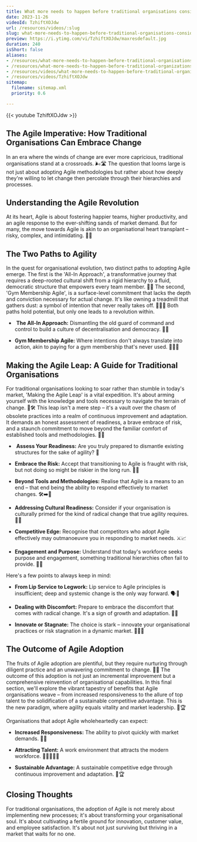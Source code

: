 ```yaml
---
title: What more needs to happen before traditional organisations consider Agile?
date: 2023-11-26
videoId: TzhiftXOJdw
url: /resources/videos/:slug
slug: what-more-needs-to-happen-before-traditional-organisations-consider-agile
preview: https://i.ytimg.com/vi/TzhiftXOJdw/maxresdefault.jpg
duration: 240
isShort: false
aliases:
- /resources/what-more-needs-to-happen-before-traditional-organisations-consider-agile
- /resources/what-more-needs-to-happen-before-traditional-organizations-consider-agile
- /resources/videos/what-more-needs-to-happen-before-traditional-organizations-consider-agile
- /resources/videos/TzhiftXOJdw
sitemap:
  filename: sitemap.xml
  priority: 0.6

---
```



{{< youtube TzhiftXOJdw >}}

## The Agile Imperative: How Traditional Organisations Can Embrace Change 

In an era where the winds of change are ever more capricious, traditional organisations stand at a crossroads. 🌬️🛣️ The question that looms large is not just about adopting Agile methodologies but rather about how deeply they're willing to let change then percolate through their hierarchies and processes. 

## Understanding the Agile Revolution 

At its heart, Agile is about fostering happier teams, higher productivity, and an agile response to the ever-shifting sands of market demand. But for many, the move towards Agile is akin to an organisational heart transplant – risky, complex, and intimidating. 🏥💔 

## The Two Paths to Agility 

In the quest for organisational evolution, two distinct paths to adopting Agile emerge. The first is the 'All-In Approach', a transformative journey that requires a deep-rooted cultural shift from a rigid hierarchy to a fluid, democratic structure that empowers every team member. 🔄👥 The second, 'Gym Membership Agile', is a surface-level commitment that lacks the depth and conviction necessary for actual change. It's like owning a treadmill that gathers dust: a symbol of intention that never really takes off. 🏋️‍♂️💸 Both paths hold potential, but only one leads to a revolution within. 

-  **The All-In Approach:** Dismantling the old guard of command and control to build a culture of decentralisation and democracy. 🔄👥 

- **Gym Membership Agile:** Where intentions don't always translate into action, akin to paying for a gym membership that's never used. 🏋️‍♂️💸 

## Making the Agile Leap: A Guide for Traditional Organisations 

For traditional organisations looking to soar rather than stumble in today's market, 'Making the Agile Leap' is a vital expedition. It's about arming yourself with the knowledge and tools necessary to navigate the terrain of change. 🧭🛠️ This leap isn't a mere step – it's a vault over the chasm of obsolete practices into a realm of continuous improvement and adaptation. It demands an honest assessment of readiness, a brave embrace of risk, and a staunch commitment to move beyond the familiar comfort of established tools and methodologies. 🚀🎯 

-  **Assess Your Readiness:** Are you truly prepared to dismantle existing structures for the sake of agility? 🤔 

- **Embrace the Risk:** Accept that transitioning to Agile is fraught with risk, but not doing so might be riskier in the long run. 🎲🆚 

- **Beyond Tools and Methodologies:** Realise that Agile is a means to an end – that end being the ability to respond effectively to market changes. 🛠️➡️🎯 

- **Addressing Cultural Readiness:** Consider if your organisation is culturally primed for the kind of radical change that true agility requires. 🎨🔄 

- **Competitive Edge:** Recognise that competitors who adopt Agile effectively may outmanoeuvre you in responding to market needs. ⚔️📈 

- **Engagement and Purpose:** Understand that today's workforce seeks purpose and engagement, something traditional hierarchies often fail to provide. 🤲💖 

Here's a few points to always keep in mind: 

- **From Lip Service to Legwork:** Lip service to Agile principles is insufficient; deep and systemic change is the only way forward. 🗣️👣 

- **Dealing with Discomfort:** Prepare to embrace the discomfort that comes with radical change. It's a sign of growth and adaptation. 🐛🦋 

- **Innovate or Stagnate:** The choice is stark – innovate your organisational practices or risk stagnation in a dynamic market. 🚀🆚🛑 

## The Outcome of Agile Adoption 

The fruits of Agile adoption are plentiful, but they require nurturing through diligent practice and an unwavering commitment to change. 🌳🍎 The outcome of this adoption is not just an incremental improvement but a comprehensive reinvention of organisational capabilities. In this final section, we'll explore the vibrant tapestry of benefits that Agile organisations weave – from increased responsiveness to the allure of top talent to the solidification of a sustainable competitive advantage. This is the new paradigm, where agility equals vitality and market leadership. 🌱🏆 

Organisations that adopt Agile wholeheartedly can expect: 

- **Increased Responsiveness:** The ability to pivot quickly with market demands. 🔄🔔 

- **Attracting Talent:** A work environment that attracts the modern workforce. 🧲👩‍💼👨‍💻 

- **Sustainable Advantage:** A sustainable competitive edge through continuous improvement and adaptation. 🌱🏆 

## Closing Thoughts 

For traditional organisations, the adoption of Agile is not merely about implementing new processes; it's about transforming your organisational soul. It's about cultivating a fertile ground for innovation, customer value, and employee satisfaction. It's about not just surviving but thriving in a market that waits for no one.




